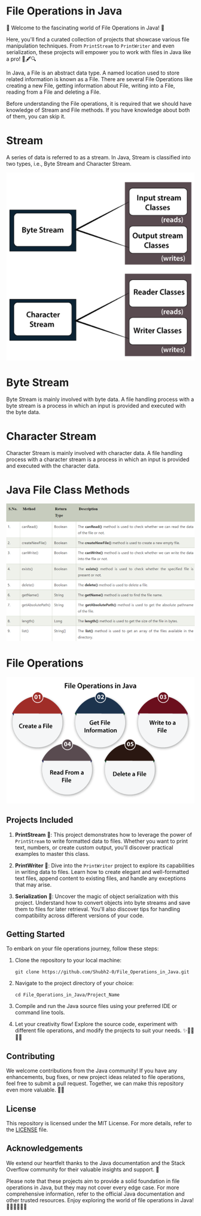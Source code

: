 # File Operations in Java


🌟 Welcome to the fascinating world of File Operations in Java! 🚀

Here, you'll find a curated collection of projects that showcase various file manipulation techniques. From `PrintStream` to `PrintWriter` and even serialization, these projects will empower you to work with files in Java like a pro! 📂🖋️🔍


In Java, a File is an abstract data type. A named location used to store related information is known as a File. There are several File Operations like creating a new File, getting information about File, writing into a File, reading from a File and deleting a File.

Before understanding the File operations, it is required that we should have knowledge of Stream and File methods. If you have knowledge about both of them, you can skip it.

# Stream
A series of data is referred to as a stream. In Java, Stream is classified into two types, i.e., Byte Stream and Character Stream.

<img src ="https://github.com/Shubh2-0/File_Operations_in_Java/blob/main/Images/type.png">

# Byte Stream
Byte Stream is mainly involved with byte data. A file handling process with a byte stream is a process in which an input is provided and executed with the byte data.

# Character Stream
Character Stream is mainly involved with character data. A file handling process with a character stream is a process in which an input is provided and executed with the character data.

# Java File Class Methods

<img src ="https://github.com/Shubh2-0/File_Operations_in_Java/blob/main/Images/methods.png">


# File Operations
<img src ="https://github.com/Shubh2-0/File_Operations_in_Java/blob/main/Images/operation.png">



## Projects Included

1. **PrintStream** 📄: This project demonstrates how to leverage the power of `PrintStream` to write formatted data to files. Whether you want to print text, numbers, or create custom output, you'll discover practical examples to master this class.

2. **PrintWriter** 📝: Dive into the `PrintWriter` project to explore its capabilities in writing data to files. Learn how to create elegant and well-formatted text files, append content to existing files, and handle any exceptions that may arise.

3. **Serialization** 🧪: Uncover the magic of object serialization with this project. Understand how to convert objects into byte streams and save them to files for later retrieval. You'll also discover tips for handling compatibility across different versions of your code.


## Getting Started

To embark on your file operations journey, follow these steps:

1. Clone the repository to your local machine:

   ```
   git clone https://github.com/Shubh2-0/File_Operations_in_Java.git
   ```

2. Navigate to the project directory of your choice:

   ```
   cd File_Operations_in_Java/Project_Name
   ```

3. Compile and run the Java source files using your preferred IDE or command line tools.

4. Let your creativity flow! Explore the source code, experiment with different file operations, and modify the projects to suit your needs. ✨👩‍💻👨‍💻

## Contributing

We welcome contributions from the Java community! If you have any enhancements, bug fixes, or new project ideas related to file operations, feel free to submit a pull request. Together, we can make this repository even more valuable. 🤝🌟

## License

This repository is licensed under the MIT License. For more details, refer to the [LICENSE](LICENSE) file.

## Acknowledgements

We extend our heartfelt thanks to the Java documentation and the Stack Overflow community for their valuable insights and support. 🙏

Please note that these projects aim to provide a solid foundation in file operations in Java, but they may not cover every edge case. For more comprehensive information, refer to the official Java documentation and other trusted resources. Enjoy exploring the world of file operations in Java! 🌟🚀👩‍💻👨‍💻

